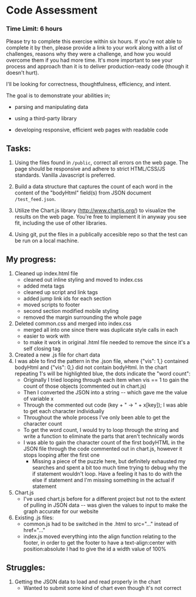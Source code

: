 # Code Assessment

### Time Limit: 6 hours

Please try to complete this exercise within six hours. If you're not able to complete it by then, please provide a link to your work along with a list of challenges, reasons why they were a challenge, and how you would overcome them if you had more time. It's more important to see your process and approach than it is to deliver production-ready code (though it doesn't hurt).

I'll be looking for correctness, thoughtfulness, efficiency, and intent.

The goal is to demonstrate your abilities in;

- parsing and manipulating data

- using a third-party library

- developing responsive, efficient web pages with readable code


## Tasks:

1. Using the files found in `/public`, correct all errors on the web page. The page should be responsive and adhere to strict HTML/CSS/JS standards. Vanilla Javascript is preferred.

2. Build a data structure that captures the count of each word in the content of the "bodyHtml" field(s) from JSON document `/test_feed.json`.

3. Utilize the Chart.js library (http://www.chartjs.org/) to visualize the results on the web page. You're free to implement it in anyway you see fit, including the use of other libraries.

4. Using git, put the files in a publically accesible repo so that the test can be run on a local machine.


## My progress:
1. Cleaned up index.html file
    - cleaned out inline styling and moved to index.css
    - added meta tags
    - cleaned up script and link tags
    - added jump link ids for each section
    - moved scripts to footer
    - second section modified mobile styling
    - removed the margin surrounding the whole page
2. Deleted common.css and merged into index.css
    - merged all into one since there was duplicate style calls in each
    - easier to work with
    - to make it work in original .html file needed to remove the </link> since it's a self closing tag
3. Created a new .js file for chart data
4. I was able to find the pattern in the .json file, where {"vis": 1,} contained bodyHtml and {"vis": 0,} did not contain bodyHtml. In the chart repeating 1's will be highlighted blue, the dots indicate the "word count":
    - Originally I tried looping through each item when vis == 1 to gain the count of those objects (commented out in chart.js)
    - Then I converted the JSON into a string -- which gave me the value of variable x
    - Through the commented out code (key + " -> " + x[key]); I was able to get each character individually
    - Throughout the whole process I've only been able to get the character count
    - To get the word count, I would try to loop through the string and write a function to eliminate the parts that aren't technically words
    - I was able to gain the character count of the first bodyHTML in the JSON file through the code commented out in chart.js, however it stops looping after the first one
        - Missing a piece of the puzzle here, but definitely exhausted my searches and spent a bit too much time trying to debug why the if statement wouldn't loop. Have a feeling it has to do with the else if statement and I'm missing something in the actual if statement
5. Chart.js
    - I've used chart.js before for a different project but not to the extent of pulling in JSON data -- was given the values to input to make the graph accurate for our website
6. Existing .js files:
    - common.js had to be switched in the .html to src="..." instead of href="..."
    - index.js moved everything into the align function relating to the footer, in order to get the footer to have a text-align:center with position:absolute I had to give the id a width value of 100%

## Struggles:
1. Getting the JSON data to load and read properly in the chart
    - Wanted to submit some kind of chart even though it's not correct
